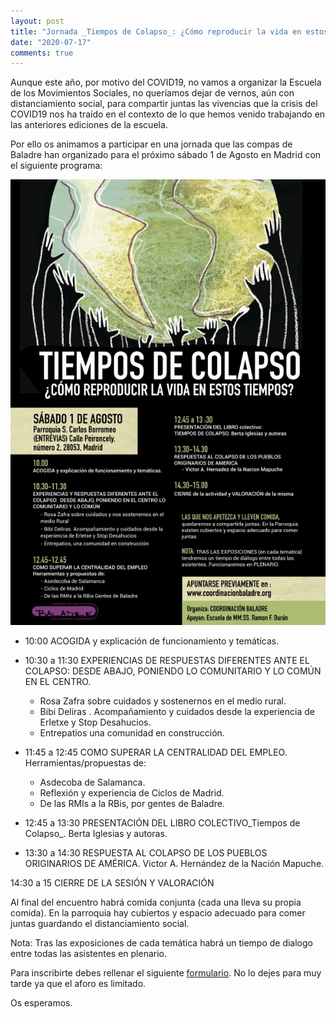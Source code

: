 ```yaml
---
layout: post
title: "Jornada _Tiempos de Colapso_: ¿Cómo reproducir la vida en estos tiempos?"
date: "2020-07-17"
comments: true
---
```


Aunque este año, por motivo del COVID19, no vamos a organizar la Escuela de los Movimientos Sociales, no queríamos dejar de vernos, aún con distanciamiento social, para compartir juntas las vivencias que la crisis del COVID19 nos ha traído en el contexto de lo que hemos venido trabajando en las anteriores ediciones de la escuela.

Por ello os animamos a participar en una jornada que las compas de Baladre han organizado para el próximo sábado 1 de Agosto en Madrid con el siguiente programa:

![Cartel Tiempos Colapso](/images/cartel-encuento-tiempos-colapso.jpg)


- 10:00 ACOGIDA y explicación de funcionamiento y temáticas.
- 10:30 a 11:30 EXPERIENCIAS DE RESPUESTAS DIFERENTES ANTE EL COLAPSO: DESDE ABAJO, PONIENDO LO COMUNITARIO Y LO COMÚN EN EL CENTRO.
    - Rosa Zafra sobre cuidados y sostenernos en el medio rural.
    - Bibi Deliras . Acompañamiento y cuidados desde la experiencia de Erletxe y Stop Desahucios.
    - Entrepatios una comunidad en construcción.

- 11:45 a 12:45 COMO SUPERAR LA CENTRALIDAD DEL EMPLEO. Herramientas/propuestas de:
    - Asdecoba de Salamanca.
    - Reflexión y experiencia de Ciclos de Madrid.
    - De las RMIs a la RBis, por gentes de Baladre.
  
- 12:45 a 13:30 PRESENTACIÓN DEL LIBRO COLECTIVO_Tiempos de Colapso_. Berta Iglesias y autoras.

- 13:30 a 14:30 RESPUESTA AL COLAPSO DE LOS PUEBLOS ORIGINARIOS DE AMÉRICA. Victor A. Hernández de la Nación Mapuche.

14:30 a 15 CIERRE DE LA SESIÓN Y VALORACIÓN

Al final del encuentro habrá comida conjunta (cada una lleva su propia comida). En la parroquia hay cubiertos y espacio adecuado para comer juntas guardando el distanciamiento social.

Nota: Tras las exposiciones de cada temática habrá un tiempo de dialogo entre todas las asistentes en plenario.

Para inscribirte debes rellenar el siguiente [formulario](https://www.coordinacionbaladre.org/encuentro/tiempo-colapso#overlay-context=). No lo dejes para muy tarde ya que el aforo es limitado.

Os esperamos.

